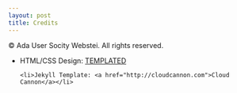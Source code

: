 ```yaml
---
layout: post
title: Credits
---
```


<div class="container">
<p>&copy; Ada User Socity Webstei. All rights reserved.</p>
  <ul>
    <li>HTML/CSS Design: <a href="http://templated.co">TEMPLATED</a></li>

    <li>Jekyll Template: <a href="http://cloudcannon.com">Cloud Cannon</a></li>
  </ul>
</div>
